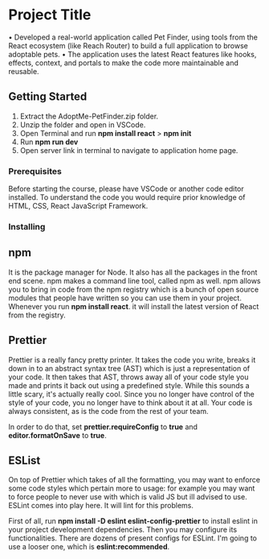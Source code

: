 # Project Title

• Developed a real-world application called Pet Finder, using tools from the React ecosystem (like Reach Router) to build a full application to browse adoptable pets.
• The application uses the latest React features like hooks, effects, context, and portals to make the code more maintainable and reusable.

## Getting Started

1) Extract the AdoptMe-PetFinder.zip folder. 
2) Unzip the folder and open in VSCode.
3) Open Terminal and run **npm install react** > **npm init**
4) Run **npm run dev**
5) Open server link in terminal to navigate to application home page.

### Prerequisites

Before starting the course, please have VSCode or another code editor installed.
To understand the code you would require prior knowledge of HTML, CSS, React JavaScript Framework.

### Installing

## npm

It is the package manager for Node. It also has all the packages in the front end scene. npm makes a command line tool, called npm as well. npm allows you to bring in code from the npm registry which is a bunch of open source modules that people have written so you can use them in your project. Whenever you run **npm install react**. it will install the latest version of React from the registry.

## Prettier

Prettier is a really fancy pretty printer. It takes the code you write, breaks it down in to an abstract syntax tree (AST) which is just a representation of your code. It then takes that AST, throws away all of your code style you made and prints it back out using a predefined style. While this sounds a little scary, it's actually really cool. Since you no longer have control of the style of your code, you no longer have to think about it at all. Your code is always consistent, as is the code from the rest of your team. 

In order to do that, set **prettier.requireConfig** to **true** and **editor.formatOnSave** to **true**.

## ESList

On top of Prettier which takes of all the formatting, you may want to enforce some code styles which pertain more to usage: for example you may want to force people to never use with which is valid JS but ill advised to use. ESLint comes into play here. It will lint for this problems.

First of all, run **npm install -D eslint eslint-config-prettier** to install eslint in your project development dependencies. Then you may configure its functionalities.
There are dozens of present configs for ESLint. I'm going to use a looser one, which is **eslint:recommended**.


